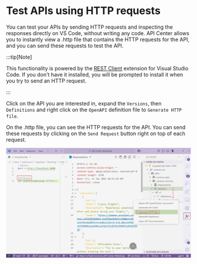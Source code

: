 # Test APIs using HTTP requests

You can test your APIs by sending HTTP requests and inspecting the responses directly on VS Code, without writing any code. API Center allows you to instantly view a .http file that contains the HTTP requests for the API, and you can send these requests to test the API.

 :::tip[Note]

This functionality is powered by the [REST Client](https://marketplace.visualstudio.com/items?itemName=humao.rest-client) extension for Visual Studio Code. If you don't have it installed, you will be prompted to install it when you try to send an HTTP request.

:::

Click on the API you are interested in, expand the `Versions`, then `Definitions` and right click on the `OpenAPI` definition file to `Generate HTTP file`.

On the .http file, you can see the HTTP requests for the API. You can send these requests by clicking on the `Send Request` button right on top of each request.

![Test APIs using HTTP requests](/img/http-file.jpg)